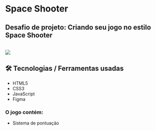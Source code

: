 # Space Shooter
## Desafio de projeto: Criando seu jogo no estilo Space Shooter
<br/>
<img src="https://i.ibb.co/D4v7nLb/print-space-shooter.png">

## 🛠 Tecnologias / Ferramentas usadas
- HTML5
- CSS3
- JavaScript
- Figma

### O jogo contém:
- Sistema de pontuação
